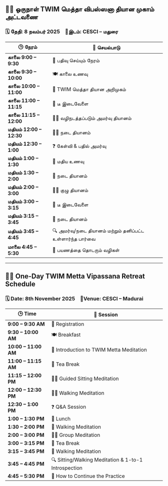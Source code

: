 ## 🧘‍♀️ ஒருநாள் TWIM மெத்தா விபஸ்ஸனா தியான முகாம் அட்டவணை  
### 🗓️ தேதி: **8 நவம்பர் 2025** 📍இடம்: **CESCI – மதுரை**

| 🕒 **நேரம்**           | 🧭 **செயல்பாடு**                                                                 |
|------------------------|----------------------------------------------------------------------------------|
| **காலை 9:00 – 9:30**   | 📝 பதிவு செய்யும் நேரம்                                                          |
| **காலை 9:30 – 10:00**  | 🍽️ காலை உணவு                                                                  |
| **காலை 10:00 – 11:00** | 🧘 TWIM மெத்தா தியான அறிமுகம்                                                  |
| **காலை 11:00 – 11:15** | 🍵 டீ இடைவேளை                                                                  |
| **காலை 11:15 – 12:00** | 🧘‍♂️ வழிநடத்தப்படும் அமர்வு தியானம்                                            |
| **மதியம் 12:00 – 12:30**| 🚶‍♀️ நடை தியானம்                                                               |
| **மதியம் 12:30 – 1:00** | ❓ கேள்வி & பதில் அமர்வு                                                        |
| **மதியம் 1:00 – 1:30**  | 🍛 மதிய உணவு                                                                   |
| **மதியம் 1:30 – 2:00**  | 🚶 நடை தியானம்                                                                |
| **மதியம் 2:00 – 3:00**  | 🧘‍♀️ குழு தியானம்                                                              |
| **மதியம் 3:00 – 3:15**  | 🍵 டீ இடைவேளை                                                                  |
| **மதியம் 3:15 – 3:45**  | 🚶 நடை தியானம்                                                                |
| **மதியம் 3:45 – 4:45**  | 🔍 அமர்வு/நடை தியானம் மற்றும் தனிப்பட்ட உள்ளார்ந்த பார்வை                     |
| **மாலை 4:45 – 5:30**   | 📖 பயணத்தை தொடரும் வழிகள்                                    |

******

## 🧘‍♀️ One-Day TWIM Metta Vipassana Retreat Schedule  
### 🗓️ Date: **8th November 2025** 📍Venue: **CESCI – Madurai**

| 🕒 **Time**           | 🧭 **Session**                                                                 |
|----------------------|--------------------------------------------------------------------------------|
| **9:00 – 9:30 AM**    | 📝 Registration                                                               |
| **9:30 – 10:00 AM**   | 🍽️ Breakfast                                                                  |
| **10:00 – 11:00 AM**  | 🧘 Introduction to TWIM Metta Meditation                                       |
| **11:00 – 11:15 AM**  | 🍵 Tea Break                                                                  |
| **11:15 – 12:00 PM**  | 🧘‍♂️ Guided Sitting Meditation                                                 |
| **12:00 – 12:30 PM**  | 🚶‍♀️ Walking Meditation                                                        |
| **12:30 – 1:00 PM**   | ❓ Q&A Session                                                                 |
| **1:00 – 1:30 PM**    | 🍛 Lunch                                                                       |
| **1:30 – 2:00 PM**    | 🚶 Walking Meditation                                                          |
| **2:00 – 3:00 PM**    | 🧘‍♀️ Group Meditation                                                          |
| **3:00 – 3:15 PM**    | 🍵 Tea Break                                                                  |
| **3:15 – 3:45 PM**    | 🚶 Walking Meditation                                                          |
| **3:45 – 4:45 PM**    | 🔍 Sitting/Walking Meditation & 1-to-1 Introspection                          |
| **4:45 – 5:30 PM**    | 📖 How to Continue the Practice                            |

